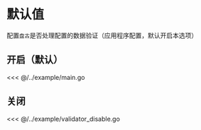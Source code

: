 # 默认值

配置`盘古`是否处理配置的数据验证（应用程序配置，默认开启本选项）

## 开启（默认）

<<< @/../example/main.go

## 关闭

<<< @/../example/validator_disable.go

